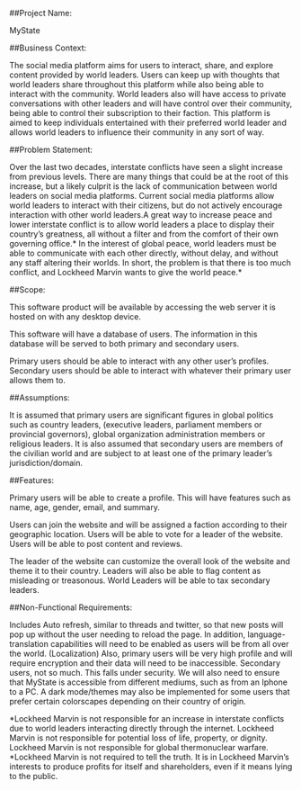 ##Project Name:

MyState

##Business Context:
	
The social media platform aims for users to interact, share, and explore content provided by world leaders. Users can keep up with thoughts that world leaders share throughout this platform while also being able to interact with the community. World leaders also will have access to private conversations with other leaders and will have control over their community, being able to control their subscription to their faction. This platform is aimed to keep individuals entertained with their preferred world leader and allows world leaders to influence their community in any sort of way.

##Problem Statement:

Over the last two decades, interstate conflicts have seen a slight increase from previous levels. There are many things that could be at the root of this increase, but a likely culprit is the lack of communication between world leaders on social media platforms. Current social media platforms allow world leaders to interact with their citizens, but do not actively encourage interaction with other world leaders.A great way to increase peace and lower interstate conflict is to allow world leaders a place to display their country’s greatness, all without a filter and from the comfort of their own governing office.* In the interest of global peace, world leaders must be able to communicate with each other directly, without delay, and without any staff altering their worlds. In short, the problem is that there is too much conflict, and Lockheed Marvin wants to give the world peace.*

##Scope:

This software product will be available by accessing the web server it is hosted on with any desktop device.
	
This software will have a database of users. The information in this database will be served to both primary and secondary users.

Primary users should be able to interact with any other user’s profiles. Secondary users should be able to interact with whatever their primary user allows them to.



##Assumptions:

It is assumed that primary users are significant figures in global politics such as country leaders, (executive leaders, parliament members or provincial governors), global organization administration members or religious leaders. It is also assumed that secondary users are members of the civilian world and are subject to at least one of the primary leader’s jurisdiction/domain.


##Features:
	
Primary users will be able to create a profile. This will have features such as name, age, gender, email, and summary. 

Users can join the website and will be assigned a faction according to their geographic location. Users will be able to vote for a leader of the website. Users will be able to post content and reviews. 

The leader of the website can customize the overall look of the website and theme it to their country. Leaders will also be able to flag content as misleading or treasonous. World Leaders will be able to tax secondary leaders.
	

##Non-Functional Requirements:

Includes Auto refresh, similar to threads and twitter, so that new posts will pop up without the user needing to reload the page. In addition, language-translation capabilities will need to be enabled as users will be from all over the world. (Localization) Also, primary users will be very high profile and will require encryption and their data will need to be inaccessible. Secondary users, not so much. This falls under security. We will also need to ensure that MyState is accessible from different mediums, such as from an Iphone to a PC. A dark mode/themes may also be implemented for some users that prefer certain colorscapes depending on their country of origin. 

*Lockheed Marvin is not responsible for an increase in interstate conflicts due to world leaders interacting directly through the internet. Lockheed Marvin is not responsible for potential loss of life, property, or dignity. Lockheed Marvin is not responsible for global thermonuclear warfare.
*Lockheed Marvin is not required to tell the truth. It is in Lockheed Marvin’s interests to produce profits for itself and shareholders, even if it means lying to the public.

